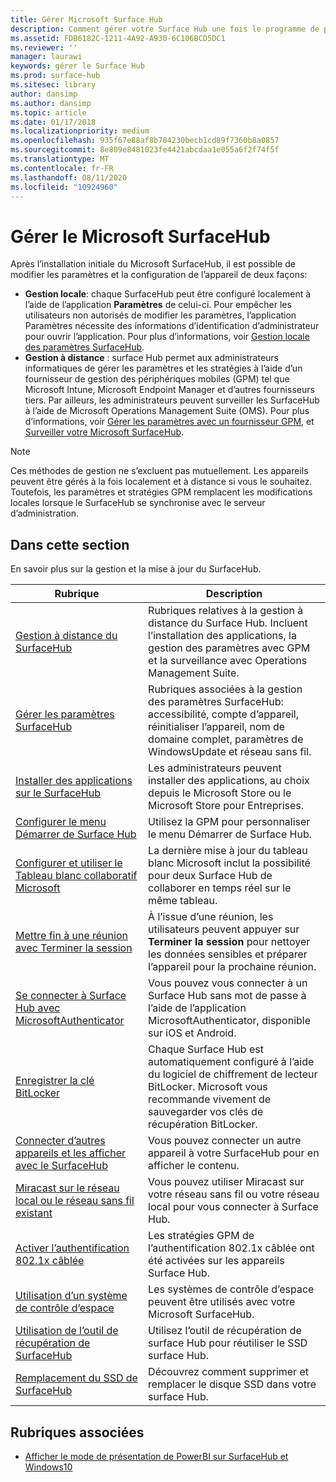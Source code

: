 ```yaml
---
title: Gérer Microsoft Surface Hub
description: Comment gérer votre Surface Hub une fois le programme de première utilisation terminé.
ms.assetid: FDB6182C-1211-4A92-A930-6C106BCD5DC1
ms.reviewer: ''
manager: laurawi
keywords: gérer le Surface Hub
ms.prod: surface-hub
ms.sitesec: library
author: dansimp
ms.author: dansimp
ms.topic: article
ms.date: 01/17/2018
ms.localizationpriority: medium
ms.openlocfilehash: 935f67e88af8b784230becb1cd89f7360b8a0857
ms.sourcegitcommit: 8e809e8481023fe4421abcdaa1e055a6f2f74f5f
ms.translationtype: MT
ms.contentlocale: fr-FR
ms.lasthandoff: 08/11/2020
ms.locfileid: "10924960"
---
```

# Gérer le Microsoft SurfaceHub

Après l’installation initiale du Microsoft SurfaceHub, il est possible de modifier les paramètres et la configuration de l’appareil de deux façons:

- **Gestion locale**: chaque SurfaceHub peut être configuré localement à l’aide de l’application **Paramètres** de celui-ci. Pour empêcher les utilisateurs non autorisés de modifier les paramètres, l’application Paramètres nécessite des informations d’identification d’administrateur pour ouvrir l’application. Pour plus d’informations, voir [Gestion locale des paramètres SurfaceHub](local-management-surface-hub-settings.md).
- **Gestion à distance** : surface Hub permet aux administrateurs informatiques de gérer les paramètres et les stratégies à l’aide d’un fournisseur de gestion des périphériques mobiles (GPM) tel que Microsoft Intune, Microsoft Endpoint Manager et d’autres fournisseurs tiers. Par ailleurs, les administrateurs peuvent surveiller les SurfaceHub à l’aide de Microsoft Operations Management Suite (OMS). Pour plus d’informations, voir [Gérer les paramètres avec un fournisseur GPM](manage-settings-with-mdm-for-surface-hub.md), et [Surveiller votre Microsoft SurfaceHub](monitor-surface-hub.md). 

> [!NOTE]
> Ces méthodes de gestion ne s’excluent pas mutuellement. Les appareils peuvent être gérés à la fois localement et à distance si vous le souhaitez. Toutefois, les paramètres et stratégies GPM remplacent les modifications locales lorsque le SurfaceHub se synchronise avec le serveur d’administration. 

## Dans cette section

En savoir plus sur la gestion et la mise à jour du SurfaceHub.

| Rubrique | Description |
| ----- | ----------- |
| [Gestion à distance du SurfaceHub](remote-surface-hub-management.md) |Rubriques relatives à la gestion à distance du Surface Hub. Incluent l’installation des applications, la gestion des paramètres avec GPM et la surveillance avec Operations Management Suite. |
| [Gérer les paramètres SurfaceHub](manage-surface-hub-settings.md) |Rubriques associées à la gestion des paramètres SurfaceHub: accessibilité, compte d’appareil, réinitialiser l’appareil, nom de domaine complet, paramètres de WindowsUpdate et réseau sans fil. |
| [Installer des applications sur le SurfaceHub]( https://technet.microsoft.com/itpro/surface-hub/install-apps-on-surface-hub) | Les administrateurs peuvent installer des applications, au choix depuis le Microsoft Store ou le Microsoft Store pour Entreprises.|
[Configurer le menu Démarrer de Surface Hub](surface-hub-start-menu.md) | Utilisez la GPM pour personnaliser le menu Démarrer de Surface Hub.
| [Configurer et utiliser le Tableau blanc collaboratif Microsoft](whiteboard-collaboration.md)  | La dernière mise à jour du tableau blanc Microsoft inclut la possibilité pour deux Surface Hub de collaborer en temps réel sur le même tableau.   |
| [Mettre fin à une réunion avec Terminer la session](https://technet.microsoft.com/itpro/surface-hub/finishing-your-surface-hub-meeting) | À l’issue d’une réunion, les utilisateurs peuvent appuyer sur **Terminer la session** pour nettoyer les données sensibles et préparer l’appareil pour la prochaine réunion.|
| [Se connecter à Surface Hub avec MicrosoftAuthenticator](surface-hub-authenticator-app.md) | Vous pouvez vous connecter à un Surface Hub sans mot de passe à l’aide de l’application MicrosoftAuthenticator, disponible sur iOS et Android.   |
| [Enregistrer la clé BitLocker](https://technet.microsoft.com/itpro/surface-hub/save-bitlocker-key-surface-hub) | Chaque Surface Hub est automatiquement configuré à l’aide du logiciel de chiffrement de lecteur BitLocker. Microsoft vous recommande vivement de sauvegarder vos clés de récupération BitLocker.|
| [Connecter d’autres appareils et les afficher avec le SurfaceHub](https://technet.microsoft.com/itpro/surface-hub/connect-and-display-with-surface-hub) | Vous pouvez connecter un autre appareil à votre SurfaceHub pour en afficher le contenu.|
| [Miracast sur le réseau local ou le réseau sans fil existant](miracast-over-infrastructure.md) | Vous pouvez utiliser Miracast sur votre réseau sans fil ou votre réseau local pour vous connecter à Surface Hub. |
 [Activer l’authentification 802.1x câblée](enable-8021x-wired-authentication.md) | Les stratégies GPM de l’authentification 802.1x câblée ont été activées sur les appareils Surface Hub. 
| [Utilisation d’un système de contrôle d’espace](https://technet.microsoft.com/itpro/surface-hub/use-room-control-system-with-surface-hub) | Les systèmes de contrôle d’espace peuvent être utilisés avec votre Microsoft SurfaceHub.|
[Utilisation de l’outil de récupération de SurfaceHub](surface-hub-recovery-tool.md) | Utilisez l’outil de récupération de surface Hub pour réutiliser le SSD surface Hub.
[Remplacement du SSD de SurfaceHub](surface-hub-ssd-replacement.md) | Découvrez comment supprimer et remplacer le disque SSD dans votre surface Hub.

## Rubriques associées

- [Afficher le mode de présentation de PowerBI sur SurfaceHub et Windows10](https://powerbi.microsoft.com/documentation/powerbi-mobile-win10-app-presentation-mode/)
